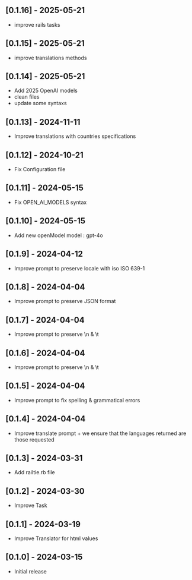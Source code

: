 ## [0.1.16] - 2025-05-21
- improve rails tasks

## [0.1.15] - 2025-05-21
- improve translations methods

## [0.1.14] - 2025-05-21
- Add 2025 OpenAI models
- clean files
- update some syntaxs

## [0.1.13] - 2024-11-11
- Improve translations with countries specifications

## [0.1.12] - 2024-10-21
- Fix Configuration file

## [0.1.11] - 2024-05-15
- Fix OPEN_AI_MODELS syntax

## [0.1.10] - 2024-05-15
- Add new openModel model : gpt-4o

## [0.1.9] - 2024-04-12
- Improve prompt to preserve locale with iso ISO 639-1

## [0.1.8] - 2024-04-04
- Improve prompt to preserve JSON format

## [0.1.7] - 2024-04-04
- Improve prompt to preserve  \n & \t

## [0.1.6] - 2024-04-04
- Improve prompt to preserve  \n & \t

## [0.1.5] - 2024-04-04
- Improve prompt to fix spelling & grammatical errors

## [0.1.4] - 2024-04-04
- Improve translate prompt + we ensure that the languages returned are those requested

## [0.1.3] - 2024-03-31
- Add railtie.rb file

## [0.1.2] - 2024-03-30
- Improve Task

## [0.1.1] - 2024-03-19
- Improve Translator for html values

## [0.1.0] - 2024-03-15
- Initial release
